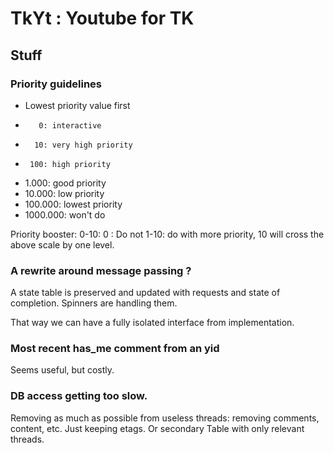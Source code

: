 # TkYt : Youtube for TK

## Stuff

### Priority guidelines

  * Lowest priority value first
  *        0: interactive
  *       10: very high priority
  *      100: high priority
  *    1.000: good priority
  *   10.000: low priority
  *  100.000: lowest priority
  * 1000.000: won't do

Priority booster: 0-10:
0 : Do not
1-10: do with more priority, 10 will cross the above scale by one level.

### A rewrite around message passing ?
A state table is preserved and updated with requests and state of completion.
Spinners are handling them.

That way we can have a fully isolated interface from implementation.

### Most recent has_me comment from an yid
Seems useful, but costly.

### DB access getting too slow.
Removing as much as possible from useless threads: removing comments, content, etc.
Just keeping etags.
Or secondary Table with only relevant threads.
